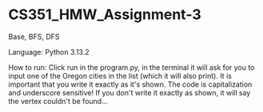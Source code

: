 # CS351_HMW_Assignment-3
Base, BFS, DFS

Language: Python 3.13.2

How to run:
Click run in the program.py, in the terminal it will ask for you to input one of the Oregon cities in the list (which it will also print). It is important that you write it exactly as it's shown. The code is capitalization and underscore sensitive! If you don't write it exactly as shown, it will say the vertex couldn't be found...
